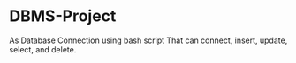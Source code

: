 # DBMS-Project
 As Database Connection using bash script That can connect, insert, update, select, and
delete.
